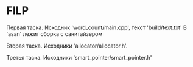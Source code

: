 # FILP
Первая таска. Исходник 'word_count/main.cpp', текст 'build/text.txt'
В 'asan' лежит сборка с санитайзером

Вторая таска. Исходники 'allocator/allocator.h'.

Третья таска. Исходники 'smart_pointer/smart_pointer.h'
